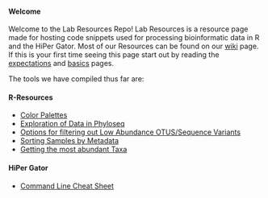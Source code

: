 
#### Welcome
Welcome to the Lab Resources Repo! Lab Resources is a resource page made for hosting code snippets used for processing bioinformatic data in R and the HiPer Gator. Most of our Resources can be found on our [wiki](https://github.com/meyermicrobiolab/Lab-Resources/wiki) page. If this is your first time seeing this page start out by reading the [expectations](https://github.com/meyermicrobiolab/Meyer_Lab_Resources/wiki/Meyer-Lab-Expectations) and [basics](https://github.com/meyermicrobiolab/Meyer_Lab_Resources/wiki/Basic-Metagenomics-Workflow) pages.

The tools we have compiled thus far are:
#### R-Resources
* [Color Palettes](https://github.com/meyermicrobiolab/R-Resources/wiki/Color-Palettes)
* [Exploration of Data in Phyloseq](https://github.com/meyermicrobiolab/R-Resources/wiki/Exploration-of-Data-in-Phyloseq)
* [Options for filtering out Low Abundance OTUS/Sequence Variants](https://github.com/meyermicrobiolab/R-Resources/wiki/Filtering-out-Low-Abundance-OTUS-Sequence-Variants)
* [Sorting Samples by Metadata](https://github.com/meyermicrobiolab/R-Resources/wiki/Sorting-Samples-by-Metadata)
* [Getting the most abundant Taxa](https://github.com/meyermicrobiolab/R-Resources/wiki/Getting-the-most-Abundant-Taxa)

#### HiPer Gator
* [Command Line Cheat Sheet](https://github.com/meyermicrobiolab/Lab-Resources/wiki/HiPer-Gator-Cheat-Sheet)
